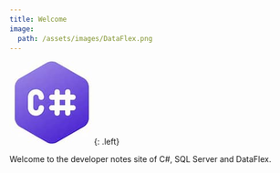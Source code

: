 ```yaml
---
title: Welcome
image:
  path: /assets/images/DataFlex.png
---
```

![C#](/assets/images/csharp.jfif){: .left}

Welcome to the developer notes site of C#, SQL Server and DataFlex.